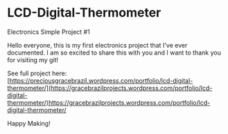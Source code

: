 # LCD-Digital-Thermometer
Electronics Simple Project #1

Hello everyone, this is my first electronics project that I've ever documented.
I am so excited to share this with you and I want to thank you for visiting my git!

See full project here: [https://preciousgracebrazil.wordpress.com/portfolio/lcd-digital-thermometer/](https://gracebrazilprojects.wordpress.com/portfolio/lcd-digital-thermometer/)https://gracebrazilprojects.wordpress.com/portfolio/lcd-digital-thermometer/

Happy Making!

